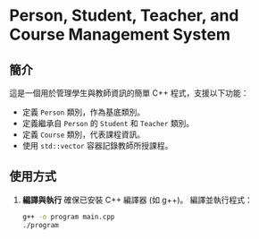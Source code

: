 # Person, Student, Teacher, and Course Management System

## 簡介
這是一個用於管理學生與教師資訊的簡單 C++ 程式，支援以下功能：
- 定義 `Person` 類別，作為基底類別。
- 定義繼承自 `Person` 的 `Student` 和 `Teacher` 類別。
- 定義 `Course` 類別，代表課程資訊。
- 使用 `std::vector` 容器記錄教師所授課程。

## 使用方式
1. **編譯與執行**
   確保已安裝 C++ 編譯器 (如 g++)。
   編譯並執行程式：
   ```bash
   g++ -o program main.cpp
   ./program

